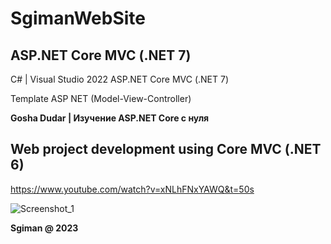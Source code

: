 # SgimanWebSite

## ASP.NET Core MVC (.NET 7)

С# | Visual Studio 2022
ASP.NET Core MVC (.NET 7) 

Template ASP NET (Model-View-Controller)

**Gosha Dudar | Изучение ASP.NET Core с нуля**


## Web project development using Core MVC (.NET 6)

https://www.youtube.com/watch?v=xNLhFNxYAWQ&t=50s

![Screenshot_1](https://github.com/sgiman/SgimanWebSite_ASP_MVC/assets/7030369/31fc5e82-2a11-46fc-8a27-311d069c7783)



**Sgiman @ 2023**
